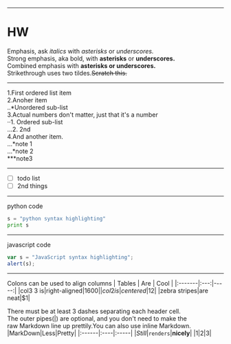 
___
# HW  
Emphasis, ask *italics* with *asterisks* or *underscores.*  
Strong emphasis, aka bold, with **asterisks** or **underscores.**  
Combined emphasis with **asterisks or underscores.**  
Strikethrough uses two tildes.~~Scratch this.~~  

---

1.First ordered list item  
2.Anoher item  
  ..\*Unordered sub-list  
3.Actual numbers don't matter, just that it's a number  
  ··1. Ordered sub-list  
  ...2. 2nd  
4.And another item.  
  ...\*note 1  
  ...\*note 2  
  \*\*\*note3  
  
  ---  
 
- [ ] todo list  
- [ ] 2nd things
  
---  
  
python code   
``` python =
s = "python syntax highlighting"  
print s
``` 
---

javascript code  
```javascript = 
var s = "JavaScript syntax highlighting";  
alert(s);
```  
---
Colons can be used to align columns
| Tables | Are | Cool |
|:-------|:---:|-----:|
|col3 3 is|right-aligned|$1600|
|col 2 is|centered|$12|
|zebra stripes|are neat|$1|  

There must be at least 3 dashes separating each header cell.  
The outer pipes(|) are optional, and you don't need to make the  
raw Markdown line up prettily.You can also use inline Markdown.  
|MarkDown|Less|Pretty|
|:------|:----|:-----|
|*Still*|`renders`|**nicely**|
|1|2|3|
